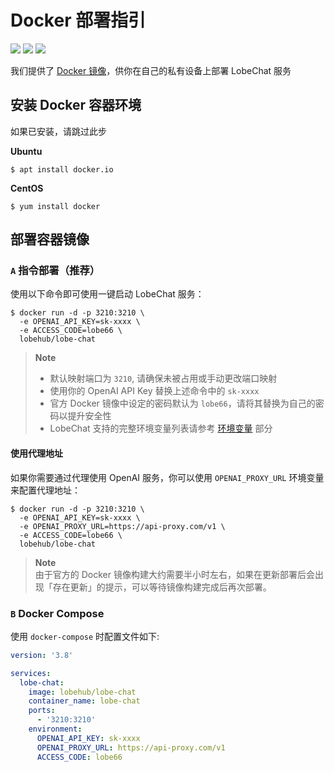 # Docker 部署指引

[![][docker-release-shield]][docker-release-link]
[![][docker-size-shield]][docker-size-link]
[![][docker-pulls-shield]][docker-pulls-link]

我们提供了 [Docker 镜像][docker-release-link]，供你在自己的私有设备上部署 LobeChat 服务

## 安装 Docker 容器环境

如果已安装，请跳过此步

**Ubuntu**

```shell
$ apt install docker.io
```

**CentOS**

```shell
$ yum install docker
```

## 部署容器镜像

### `A` 指令部署（推荐）

使用以下命令即可使用一键启动 LobeChat 服务：

```shell
$ docker run -d -p 3210:3210 \
  -e OPENAI_API_KEY=sk-xxxx \
  -e ACCESS_CODE=lobe66 \
  lobehub/lobe-chat
```

> **Note**
>
> - 默认映射端口为 `3210`, 请确保未被占用或手动更改端口映射
> - 使用你的 OpenAI API Key 替换上述命令中的 `sk-xxxx`
> - 官方 Docker 镜像中设定的密码默认为 `lobe66`，请将其替换为自己的密码以提升安全性
> - LobeChat 支持的完整环境变量列表请参考 [环境变量](https://github.com/lobehub/lobe-chat/wiki/Environment-Variable.zh-CN) 部分

#### 使用代理地址

如果你需要通过代理使用 OpenAI 服务，你可以使用 `OPENAI_PROXY_URL` 环境变量来配置代理地址：

```shell
$ docker run -d -p 3210:3210 \
  -e OPENAI_API_KEY=sk-xxxx \
  -e OPENAI_PROXY_URL=https://api-proxy.com/v1 \
  -e ACCESS_CODE=lobe66 \
  lobehub/lobe-chat
```

> **Note**\
> 由于官方的 Docker 镜像构建大约需要半小时左右，如果在更新部署后会出现「存在更新」的提示，可以等待镜像构建完成后再次部署。

### `B` Docker Compose

使用 `docker-compose` 时配置文件如下:

```yml
version: '3.8'

services:
  lobe-chat:
    image: lobehub/lobe-chat
    container_name: lobe-chat
    ports:
      - '3210:3210'
    environment:
      OPENAI_API_KEY: sk-xxxx
      OPENAI_PROXY_URL: https://api-proxy.com/v1
      ACCESS_CODE: lobe66
```

[docker-pulls-link]: https://hub.docker.com/r/lobehub/lobe-chat
[docker-pulls-shield]: https://img.shields.io/docker/pulls/lobehub/lobe-chat?color=45cc11&labelColor=black&style=flat-square
[docker-release-link]: https://hub.docker.com/r/lobehub/lobe-chat
[docker-release-shield]: https://img.shields.io/docker/v/lobehub/lobe-chat?color=369eff&label=docker&labelColor=black&logo=docker&logoColor=white&style=flat-square
[docker-size-link]: https://hub.docker.com/r/lobehub/lobe-chat
[docker-size-shield]: https://img.shields.io/docker/image-size/lobehub/lobe-chat?color=369eff&labelColor=black&style=flat-square
